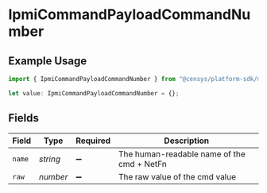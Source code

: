 # IpmiCommandPayloadCommandNumber

## Example Usage

```typescript
import { IpmiCommandPayloadCommandNumber } from "@censys/platform-sdk/models/components";

let value: IpmiCommandPayloadCommandNumber = {};
```

## Fields

| Field                                      | Type                                       | Required                                   | Description                                |
| ------------------------------------------ | ------------------------------------------ | ------------------------------------------ | ------------------------------------------ |
| `name`                                     | *string*                                   | :heavy_minus_sign:                         | The human-readable name of the cmd + NetFn |
| `raw`                                      | *number*                                   | :heavy_minus_sign:                         | The raw value of the cmd value             |